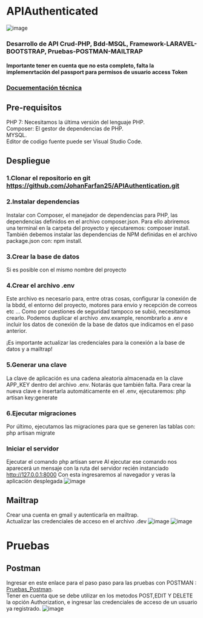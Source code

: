 # APIAuthenticated
![image](https://user-images.githubusercontent.com/71784239/116158947-00f0bb00-a6b5-11eb-8ca6-af6325169cfd.png)

### Desarrollo de API Crud-PHP, Bdd-MSQL, Framework-LARAVEL-BOOTSTRAP, Pruebas-POSTMAN-MAILTRAP
#### Importante tener en cuenta que no esta completo, falta la implemenrtación del passport para permisos de usuario access Token
### [Docuementación técnica](Doc_Tecnica_API.pdf)

## Pre-requisitos
PHP 7: Necesitamos la última versión del lenguaje PHP.\
Composer: El gestor de dependencias de PHP.\
MYSQL.\
Editor de codigo fuente puede ser Visual Studio Code.


## Despliegue

### 1.Clonar el repositorio en git https://github.com/JohanFarfan25/APIAuthentication.git

### 2.Instalar dependencias
Instalar con Composer, el manejador de dependencias para PHP, las dependencias definidos en el archivo composer.json. 
Para ello abriremos una terminal en la carpeta del proyecto y ejecutaremos: composer install.
También debemos instalar las dependencias de NPM definidas en el archivo package.json con: npm install.
    
### 3.Crear la base de datos
Si es posible con el mismo nombre del proyecto

### 4.Crear el archivo .env
Este archivo es necesario para, entre otras cosas, configurar la conexión de la bbdd, el entorno del proyecto, motores para envio y recepción de correos etc …
Como por cuestiones de seguridad tampoco se subió, necesitamos crearlo.
Podemos duplicar el archivo .env.example, renombrarlo a .env e incluir los datos de conexión de la base de datos que indicamos en el paso anterior.

¡Es importante actualizar las credenciales para la conexión a la base de datos y a mailtrap!

### 5.Generar una clave
La clave de aplicación es una cadena aleatoria almacenada en la clave APP_KEY dentro del archivo .env. Notarás que también falta.
Para crear la nueva clave e insertarla automáticamente en el .env, ejecutaremos: php artisan key:generate

### 6.Ejecutar migraciones
Por último, ejecutamos las migraciones para que se generen las tablas con: php artisan migrate
### Iniciar el servidor
Ejecutar el comando php artisan serve
Al ejecutar ese comando nos aparecerá un mensaje con la ruta del servidor recién instanciado  http://127.0.0.1:8000
Con esta ingresaremos al navegador y veras la aplicación desplegada
![image](https://user-images.githubusercontent.com/71784239/116158947-00f0bb00-a6b5-11eb-8ca6-af6325169cfd.png)

## Mailtrap
Crear una cuenta en gmail y autenticarla en mailtrap.\
Actualizar las credenciales de acceso en el archivo .dev
![image](https://user-images.githubusercontent.com/71784239/116161073-bf620f00-a6b8-11eb-92af-f10121b89644.png)
![image](https://user-images.githubusercontent.com/71784239/116161179-f0424400-a6b8-11eb-8a3b-eb21416f6b03.png)

# Pruebas

## Postman
Ingresar en este enlace para el paso paso para las pruebas con POSTMAN : [Pruebas_Postman](Pruebas_Postman.pdf).\
Tener en cuenta que se debe utilizar en los metodos POST,EDIT Y DELETE la opción Authorization, e ingresar 
las credenciales de acceso de un usuario ya registrado.
![image](https://user-images.githubusercontent.com/71784239/116159826-8de84400-a6b6-11eb-9723-f7eb21280b9a.png)
